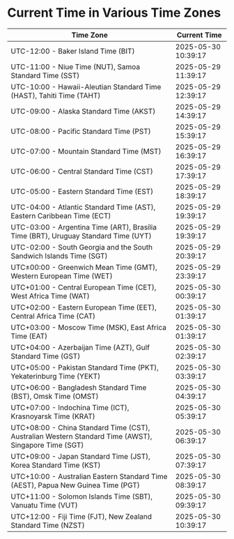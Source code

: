 # Current Time in Various Time Zones

| Time Zone | Current Time |
|-----------|--------------|
| UTC-12:00 - Baker Island Time (BIT) | 2025-05-30 10:39:17 |
| UTC-11:00 - Niue Time (NUT), Samoa Standard Time (SST) | 2025-05-29 11:39:17 |
| UTC-10:00 - Hawaii-Aleutian Standard Time (HAST), Tahiti Time (TAHT) | 2025-05-29 12:39:17 |
| UTC-09:00 - Alaska Standard Time (AKST) | 2025-05-29 14:39:17 |
| UTC-08:00 - Pacific Standard Time (PST) | 2025-05-29 15:39:17 |
| UTC-07:00 - Mountain Standard Time (MST) | 2025-05-29 16:39:17 |
| UTC-06:00 - Central Standard Time (CST) | 2025-05-29 17:39:17 |
| UTC-05:00 - Eastern Standard Time (EST) | 2025-05-29 18:39:17 |
| UTC-04:00 - Atlantic Standard Time (AST), Eastern Caribbean Time (ECT) | 2025-05-29 19:39:17 |
| UTC-03:00 - Argentina Time (ART), Brasília Time (BRT), Uruguay Standard Time (UYT) | 2025-05-29 19:39:17 |
| UTC-02:00 - South Georgia and the South Sandwich Islands Time (SGT) | 2025-05-29 20:39:17 |
| UTC±00:00 - Greenwich Mean Time (GMT), Western European Time (WET) | 2025-05-29 23:39:17 |
| UTC+01:00 - Central European Time (CET), West Africa Time (WAT) | 2025-05-30 00:39:17 |
| UTC+02:00 - Eastern European Time (EET), Central Africa Time (CAT) | 2025-05-30 01:39:17 |
| UTC+03:00 - Moscow Time (MSK), East Africa Time (EAT) | 2025-05-30 01:39:17 |
| UTC+04:00 - Azerbaijan Time (AZT), Gulf Standard Time (GST) | 2025-05-30 02:39:17 |
| UTC+05:00 - Pakistan Standard Time (PKT), Yekaterinburg Time (YEKT) | 2025-05-30 03:39:17 |
| UTC+06:00 - Bangladesh Standard Time (BST), Omsk Time (OMST) | 2025-05-30 04:39:17 |
| UTC+07:00 - Indochina Time (ICT), Krasnoyarsk Time (KRAT) | 2025-05-30 05:39:17 |
| UTC+08:00 - China Standard Time (CST), Australian Western Standard Time (AWST), Singapore Time (SGT) | 2025-05-30 06:39:17 |
| UTC+09:00 - Japan Standard Time (JST), Korea Standard Time (KST) | 2025-05-30 07:39:17 |
| UTC+10:00 - Australian Eastern Standard Time (AEST), Papua New Guinea Time (PGT) | 2025-05-30 08:39:17 |
| UTC+11:00 - Solomon Islands Time (SBT), Vanuatu Time (VUT) | 2025-05-30 09:39:17 |
| UTC+12:00 - Fiji Time (FJT), New Zealand Standard Time (NZST) | 2025-05-30 10:39:17 |
